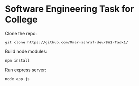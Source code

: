 # Software Engineering Task for College

Clone the repo:
```
git clone https://github.com/Omar-ashraf-dev/SW2-Task1/
```

Build node modules:
```
npm install
```

Run express server:
```
node app.js
```

